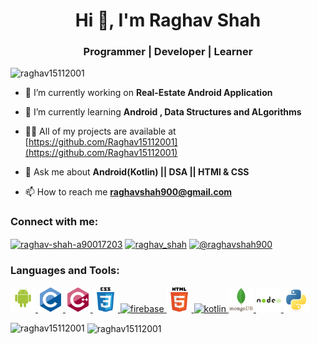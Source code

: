 <h1 align="center">Hi 👋, I'm Raghav Shah</h1>
<h3 align="center">Programmer | Developer | Learner</h3>

<p align="left"> <img src="https://komarev.com/ghpvc/?username=raghav15112001&label=Profile%20views&color=0e75b6&style=flat" alt="raghav15112001" /> </p>

- 🔭 I’m currently working on **Real-Estate Android Application**

- 🌱 I’m currently learning **Android , Data Structures and ALgorithms**

- 👨‍💻 All of my projects are available at [https://github.com/Raghav15112001](https://github.com/Raghav15112001)

- 💬 Ask me about **Android(Kotlin) || DSA || HTMl & CSS**

- 📫 How to reach me **raghavshah900@gmail.com**

<h3 align="left">Connect with me:</h3>
<p align="left">
<a href="https://linkedin.com/in/raghav-shah-a90017203" target="blank"><img align="center" src="https://raw.githubusercontent.com/rahuldkjain/github-profile-readme-generator/master/src/images/icons/Social/linked-in-alt.svg" alt="raghav-shah-a90017203" height="30" width="40" /></a>
<a href="https://www.codechef.com/users/raghav_shah" target="blank"><img align="center" src="https://cdn.jsdelivr.net/npm/simple-icons@3.1.0/icons/codechef.svg" alt="raghav_shah" height="30" width="40" /></a>
<a href="https://www.hackerearth.com/@raghavshah900" target="blank"><img align="center" src="https://raw.githubusercontent.com/rahuldkjain/github-profile-readme-generator/master/src/images/icons/Social/hackerearth.svg" alt="@raghavshah900" height="30" width="40" /></a>
</p>

<h3 align="left">Languages and Tools:</h3>
<p align="left"> <a href="https://developer.android.com" target="_blank" rel="noreferrer"> <img src="https://raw.githubusercontent.com/devicons/devicon/master/icons/android/android-original-wordmark.svg" alt="android" width="40" height="40"/> </a> <a href="https://www.cprogramming.com/" target="_blank" rel="noreferrer"> <img src="https://raw.githubusercontent.com/devicons/devicon/master/icons/c/c-original.svg" alt="c" width="40" height="40"/> </a> <a href="https://www.w3schools.com/cpp/" target="_blank" rel="noreferrer"> <img src="https://raw.githubusercontent.com/devicons/devicon/master/icons/cplusplus/cplusplus-original.svg" alt="cplusplus" width="40" height="40"/> </a> <a href="https://www.w3schools.com/css/" target="_blank" rel="noreferrer"> <img src="https://raw.githubusercontent.com/devicons/devicon/master/icons/css3/css3-original-wordmark.svg" alt="css3" width="40" height="40"/> </a> <a href="https://firebase.google.com/" target="_blank" rel="noreferrer"> <img src="https://www.vectorlogo.zone/logos/firebase/firebase-icon.svg" alt="firebase" width="40" height="40"/> </a> <a href="https://www.w3.org/html/" target="_blank" rel="noreferrer"> <img src="https://raw.githubusercontent.com/devicons/devicon/master/icons/html5/html5-original-wordmark.svg" alt="html5" width="40" height="40"/> </a> <a href="https://kotlinlang.org" target="_blank" rel="noreferrer"> <img src="https://www.vectorlogo.zone/logos/kotlinlang/kotlinlang-icon.svg" alt="kotlin" width="40" height="40"/> </a> <a href="https://www.mongodb.com/" target="_blank" rel="noreferrer"> <img src="https://raw.githubusercontent.com/devicons/devicon/master/icons/mongodb/mongodb-original-wordmark.svg" alt="mongodb" width="40" height="40"/> </a> <a href="https://nodejs.org" target="_blank" rel="noreferrer"> <img src="https://raw.githubusercontent.com/devicons/devicon/master/icons/nodejs/nodejs-original-wordmark.svg" alt="nodejs" width="40" height="40"/> </a> <a href="https://www.python.org" target="_blank" rel="noreferrer"> <img src="https://raw.githubusercontent.com/devicons/devicon/master/icons/python/python-original.svg" alt="python" width="40" height="40"/> </a> </p>

<p><img align="left" src="https://github-readme-stats.vercel.app/api/top-langs?username=raghav15112001&show_icons=true&locale=en&layout=compact" alt="raghav15112001" /></p>

<p>&nbsp;<img align="center" src="https://github-readme-stats.vercel.app/api?username=raghav15112001&show_icons=true&locale=en" alt="raghav15112001" /></p>
